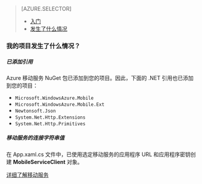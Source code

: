 <properties title="移动服务入门" pageTitle="" metaKeywords="Azure, Getting Started, Mobile Services" description="" services="mobile-services" documentationCenter="" authors="ghogen, kempb" />

<tags 
wacn.date="04/11/2015"
ms.service="mobile-services" ms.workload="web" ms.tgt_pltfrm="na" ms.devlang="na" ms.topic="article" ms.date="10/8/2014" ms.author="ghogen, kempb"></tags>

> [AZURE.SELECTOR]
>
> -   [入门][入门]
> -   [发生了什么情况][发生了什么情况]

### <span id="whathappened">我的项目发生了什么情况？</span>

##### 已添加引用

Azure 移动服务 NuGet 包已添加到您的项目。因此，下面的 .NET 引用也已添加到您的项目：

-   `Microsoft.WindowsAzure.Mobile`
-   `Microsoft.WindowsAzure.Mobile.Ext`
-   `Newtonsoft.Json`
-   `System.Net.Http.Extensions`
-   `System.Net.Http.Primitives`

##### 移动服务的连接字符串值

在 App.xaml.cs 文件中，已使用选定移动服务的应用程序 URL 和应用程序密钥创建 **MobileServiceClient** 对象。

[详细了解移动服务][详细了解移动服务]

  [入门]: /zh-cn/documentation/articles/vs-mobile-services-dotnet-getting-started/
  [发生了什么情况]: /zh-cn/documentation/articles/vs-mobile-services-dotnet-what-happened/
  [详细了解移动服务]: http://www.windowsazure.cn/manage/services/mobile-services/
